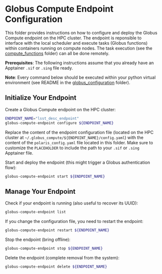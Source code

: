 # Globus Compute Endpoint Configuration

This folder provides instructions on how to configure and deploy the Globus Compute endpoint on the HPC cluster. The endpoint is reponsible to interface with the local scheduler and execute tasks (Globus functions) within containers running on compute nodes. The task execution (see the [compute_functions](../compute_functions/) folder) can all be done remotely. 

**Prerequisites**: The following instructions assume that you already have an Apptainer `.sif` or `.sing` file ready.

**Note**: Every command below should be executed within your python virtual environment (see README in the [globus_configuration](../) folder).

## Initialize Your Endpoint

Create a Globus Compute endpoint on the HPC cluster:
```bash
ENDPOINT_NAME="lsst_desc_endpoint"
globus-compute-endpoint configure ${ENDPOINT_NAME}
```

Replace the content of the endpoint configuration file (located on the HPC cluster at `~/.globus_compute/${ENDPOINT_NAME}/config.yaml`) with the content of the `polaris_config.yaml` file located in this folder. Make sure to customize the `PLACEHOLDER` to include the path to your `.sif` or `.sing` Apptainer file.

Start and deploy the endpoint (this might trigger a Globus authentication flow):
```bash
globus-compute-endpoint start ${ENDPOINT_NAME}
```

## Manage Your Endpoint

Check if your endpoint is running (also useful to recover its UUID):
```bash
globus-compute-endpoint list
```

If you change the configuration file, you need to restart the endpoint:
```bash
globus-compute-endpoint restart ${ENDPOINT_NAME}
```

Stop the endpoint (bring offline):
```bash
globus-compute-endpoint stop ${ENDPOINT_NAME}
```

Delete the endpoint (complete removal from the system):
```bash
globus-compute-endpoint delete ${ENDPOINT_NAME}
```
